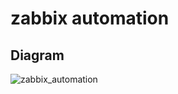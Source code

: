 # zabbix automation 

## Diagram
![zabbix_automation](https://user-images.githubusercontent.com/34707129/59181958-b2a2a380-8b92-11e9-8735-44f64d847760.png)
